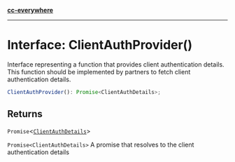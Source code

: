 [**cc-everywhere**](../../../../../index.md)

---

# Interface: ClientAuthProvider()

Interface representing a function that provides client authentication details.
This function should be implemented by partners to fetch client authentication details.

```ts
ClientAuthProvider(): Promise<ClientAuthDetails>;
```

## Returns

`Promise`<[`ClientAuthDetails`](../../client-authentication-types/interfaces/client-auth-details.md)\>

`Promise<ClientAuthDetails>` A promise that resolves to the client authentication details

